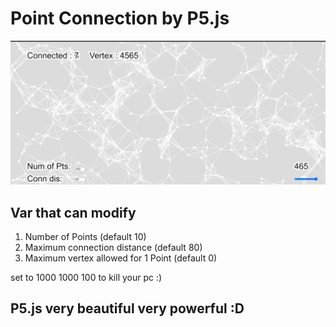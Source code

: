 # Point Connection by P5.js #
![img](src/temp.png)

## Var that can modify ##
1. Number of Points (default 10)
2. Maximum connection distance (default 80)
3. Maximum vertex allowed for 1 Point (default 0)

set to 1000 1000 100 to kill your pc :)

## P5.js very beautiful very powerful :D ##